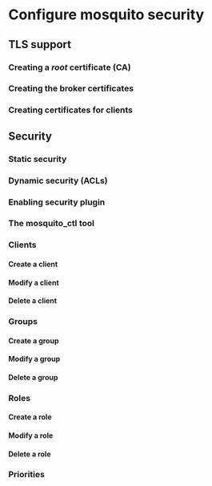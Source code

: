 # Configure mosquito security

## TLS support

### Creating a *root* certificate (CA)

### Creating the broker certificates

### Creating certificates for clients

## Security

### Static security

### Dynamic security (ACLs)

### Enabling security plugin

### The mosquito_ctl tool

### Clients

#### Create a client

#### Modify a client

#### Delete a client

### Groups

#### Create a group

#### Modify a group

#### Delete a group

### Roles

#### Create a role

#### Modify a role

#### Delete a role

### Priorities
